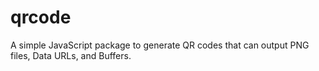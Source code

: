 # qrcode
A simple JavaScript package to generate QR codes that can output PNG files, Data URLs, and Buffers.
